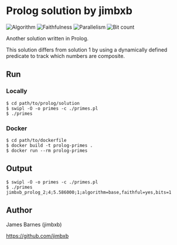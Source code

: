 # Prolog solution by jimbxb

![Algorithm](https://img.shields.io/badge/Algorithm-base-green)
![Faithfulness](https://img.shields.io/badge/Faithful-no-yellowgreen)
![Parallelism](https://img.shields.io/badge/Parallel-no-green)
![Bit count](https://img.shields.io/badge/Bits-unknown-yellowgreen)

Another solution written in Prolog. 

This solution differs from solution 1 by using a dynamically defined predicate to track which numbers are composite.

## Run

### Locally

```
$ cd path/to/prolog/solution
$ swipl -O -o primes -c ./primes.pl
$ ./primes
```

### Docker

```
$ cd path/to/dockerfile
$ docker build -t prolog-primes .
$ docker run --rm prolog-primes
```

## Output

```
$ swipl -O -o primes -c ./primes.pl
$ ./primes
jimbxb_prolog_2;4;5.586000;1;algorithm=base,faithful=yes,bits=1
```

## Author

James Barnes (jimbxb)

https://github.com/jimbxb
